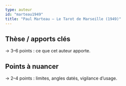 ```yaml
---
type: auteur
id: "marteau1949"
title: "Paul Marteau — Le Tarot de Marseille (1949)"
---
```


## Thèse / apports clés
→ 3–6 points : ce que cet auteur apporte.

## Points à nuancer
→ 2–4 points : limites, angles datés, vigilance d’usage.